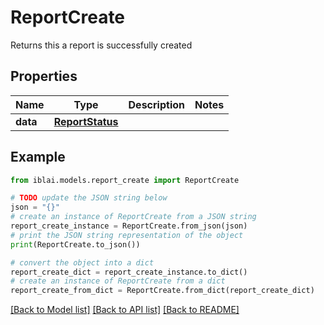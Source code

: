 # ReportCreate

Returns this a report is successfully created

## Properties

Name | Type | Description | Notes
------------ | ------------- | ------------- | -------------
**data** | [**ReportStatus**](ReportStatus.md) |  | 

## Example

```python
from iblai.models.report_create import ReportCreate

# TODO update the JSON string below
json = "{}"
# create an instance of ReportCreate from a JSON string
report_create_instance = ReportCreate.from_json(json)
# print the JSON string representation of the object
print(ReportCreate.to_json())

# convert the object into a dict
report_create_dict = report_create_instance.to_dict()
# create an instance of ReportCreate from a dict
report_create_from_dict = ReportCreate.from_dict(report_create_dict)
```
[[Back to Model list]](../README.md#documentation-for-models) [[Back to API list]](../README.md#documentation-for-api-endpoints) [[Back to README]](../README.md)


